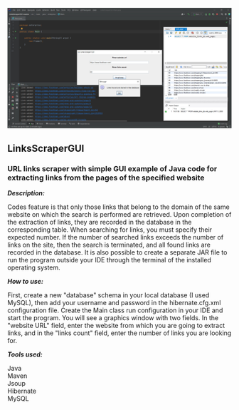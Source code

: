 
![screenshot](screenshot.jpg)

## LinksScraperGUI

### URL links scraper with simple GUI example of Java code for extracting links from the pages of the specified website

***Description:***

Codes feature is that only those links that belong 
to the domain of the same website on which the search is performed are retrieved. 
Upon completion of the extraction of links, they are recorded in the database 
in the corresponding table. When searching for links, you must specify their expected number. 
If the number of searched links exceeds the number of links on the site, then the search is terminated, 
and all found links are recorded in the database. 
It is also possible to create a separate JAR file 
to run the program outside your IDE 
through the terminal of the installed operating system.

***How to use:***

First, create a new "database" schema in your local database (I used MySQL),
then add your username and password in the hibernate.cfg.xml configuration file.
Create the Main class run configuration in your IDE and start the program.
You will see a graphics window with two fields.
In the "website URL" field, enter the website from which you are going to extract links,
and in the "links count" field, enter the number of links you are looking for.

***Tools used:***

Java <br/>
Maven <br/>
Jsoup <br/>
Hibernate <br/>
MySQL <br/>
